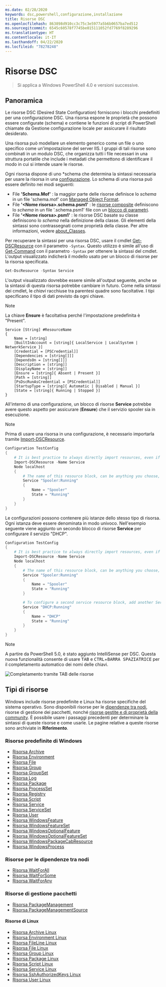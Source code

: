 ```yaml
---
ms.date: 02/28/2020
keywords: dsc,powershell,configurazione,installazione
title: Risorse DSC
ms.openlocfilehash: 863898d910cc3c75c3e5977a5b6b0657ba7ed512
ms.sourcegitcommit: 6545c60578f7745be015111052fd7769f8289296
ms.translationtype: HT
ms.contentlocale: it-IT
ms.lasthandoff: 04/22/2020
ms.locfileid: "78278248"
---
```

# <a name="dsc-resources"></a>Risorse DSC

> Si applica a Windows PowerShell 4.0 e versioni successive.

## <a name="overview"></a>Panoramica

Le risorse DSC (Desired State Configuration) forniscono i blocchi predefiniti per una configurazione DSC. Una risorsa espone le proprietà che possono essere configurate (schema) e contiene le funzioni di script di PowerShell chiamate da Gestione configurazione locale per assicurare il risultato desiderato.

Una risorsa può modellare un elemento generico come un file o uno specifico come un'impostazione del server IIS. I gruppi di tali risorse sono combinati in un modulo DSC, che organizza tutti i file necessari in una struttura portatile che include i metadati che permettono di identificare il modo in cui si intende usare le risorse.

Ogni risorsa dispone di uno *schema che determina la sintassi necessaria per usare la risorsa in una [configurazione](../configurations/configurations.md).
Lo schema di una risorsa può essere definito nei modi seguenti:

- File **'Schema.Mof'** : la maggior parte delle risorse definisce lo _schema_ in un file 'schema.mof' con [Managed Object Format](/windows/desktop/wmisdk/managed-object-format--mof-).
- File **'\<Nome risorsa\>.schema.psm1'** : le [risorse composite](../configurations/compositeConfigs.md) definiscono lo *schema* in un file '<ResourceName>.schema.psm1' file con un [blocco di parametri](/powershell/module/microsoft.powershell.core/about/about_functions?view=powershell-6#functions-with-parameters).
- File **'\<Nome risorsa\>.psm1'** : le risorse DSC basate su classe definiscono lo _schema_ nella definizione della classe. Gli elementi della sintassi sono contrassegnati come proprietà della classe. Per altre informazioni, vedere [about_Classes](/powershell/module/psdesiredstateconfiguration/about/about_classes_and_dsc).

Per recuperare la sintassi per una risorsa DSC, usare il cmdlet [Get-DSCResource](/powershell/module/PSDesiredStateConfiguration/Get-DscResource) con il parametro `-Syntax`. Questo utilizzo è simile all'uso di [Get-Command](/powershell/module/microsoft.powershell.core/get-command) con il parametro `-Syntax` per ottenere la sintassi del cmdlet. L'output visualizzato indicherà il modello usato per un blocco di risorse per la risorsa specificata.

```powershell
Get-DscResource -Syntax Service
```

L'output visualizzato dovrebbe essere simile all'output seguente, anche se la sintassi di questa risorsa potrebbe cambiare in futuro. Come nella sintassi dei cmdlet, le _chiavi_ racchiuse tra parentesi quadre sono facoltative. I tipi specificano il tipo di dati previsto da ogni chiave.

> [!NOTE]
> La chiave **Ensure** è facoltativa perché l'impostazione predefinita è "Present".

```output
Service [String] #ResourceName
{
    Name = [string]
    [BuiltInAccount = [string]{ LocalService | LocalSystem | NetworkService }]
    [Credential = [PSCredential]]
    [Dependencies = [string[]]]
    [DependsOn = [string[]]]
    [Description = [string]]
    [DisplayName = [string]]
    [Ensure = [string]{ Absent | Present }]
    [Path = [string]]
    [PsDscRunAsCredential = [PSCredential]]
    [StartupType = [string]{ Automatic | Disabled | Manual }]
    [State = [string]{ Running | Stopped }]
}
```

All'interno di una configurazione, un blocco di risorse **Service** potrebbe avere questo aspetto per assicurare (**Ensure**) che il servizio spooler sia in esecuzione.

> [!NOTE]
> Prima di usare una risorsa in una configurazione, è necessario importarla tramite [Import-DSCResource](../configurations/import-dscresource.md).

```powershell
Configuration TestConfig
{
    # It is best practice to always directly import resources, even if the resource is a built-in resource.
    Import-DSCResource -Name Service
    Node localhost
    {
        # The name of this resource block, can be anything you choose, as long as it is of type [String] as indicated by the schema.
        Service "Spooler:Running"
        {
            Name = "Spooler"
            State = "Running"
        }
    }
}
```

Le configurazioni possono contenere più istanze dello stesso tipo di risorsa. Ogni istanza deve essere denominata in modo univoco. Nell'esempio seguente viene aggiunto un secondo blocco di risorse **Service** per configurare il servizio "DHCP".

```powershell
Configuration TestConfig
{
    # It is best practice to always directly import resources, even if the resource is a built-in resource.
    Import-DSCResource -Name Service
    Node localhost
    {
        # The name of this resource block, can be anything you choose, as long as it is of type [String] as indicated by the schema.
        Service "Spooler:Running"
        {
            Name = "Spooler"
            State = "Running"
        }

        # To configure a second service resource block, add another Service resource block and use a unique name.
        Service "DHCP:Running"
        {
            Name = "DHCP"
            State = "Running"
        }
    }
}
```

> [!NOTE]
> A partire da PowerShell 5.0, è stato aggiunto IntelliSense per DSC. Questa nuova funzionalità consente di usare <kbd>TAB</kbd> e <kbd>CTRL</kbd>+<kbd>BARRA SPAZIATRICE</kbd> per il completamento automatico dei nomi delle chiavi.

![Completamento tramite TAB delle risorse](media/resources/resource-tabcompletion.png)

## <a name="types-of-resources"></a>Tipi di risorse

Windows include risorse predefinite e Linux ha risorse specifiche del sistema operativo. Sono disponibili risorse per le [dipendenze tra nodi](../configurations/crossNodeDependencies.md), risorse di gestione dei pacchetti, nonché [risorse gestite e di proprietà della community](https://github.com/dsccommunity). È possibile usare i passaggi precedenti per determinare la sintassi di queste risorse e come usarle. Le pagine relative a queste risorse sono archiviate in **Riferimento**.

### <a name="windows-built-in-resources"></a>Risorse predefinite di Windows

- [Risorsa Archive](../reference/resources/windows/archiveResource.md)
- [Risorsa Environment](../reference/resources/windows/environmentResource.md)
- [Risorsa File](../reference/resources/windows/fileResource.md)
- [Risorsa Group](../reference/resources/windows/groupResource.md)
- [Risorsa GroupSet](../reference/resources/windows/groupSetResource.md)
- [Risorsa Log](../reference/resources/windows/logResource.md)
- [Risorsa Package](../reference/resources/windows/packageResource.md)
- [Risorsa ProcessSet](../reference/resources/windows/ProcessSetResource.md)
- [Risorsa Registry](../reference/resources/windows/registryResource.md)
- [Risorsa Script](../reference/resources/windows/scriptResource.md)
- [Risorsa Service](../reference/resources/windows/serviceResource.md)
- [Risorsa ServiceSet](../reference/resources/windows/serviceSetResource.md)
- [Risorsa User](../reference/resources/windows/userResource.md)
- [Risorsa WindowsFeature](../reference/resources/windows/windowsFeatureResource.md)
- [Risorsa WindowsFeatureSet](../reference/resources/windows/windowsFeatureSetResource.md)
- [Risorsa WindowsOptionalFeature](../reference/resources/windows/windowsOptionalFeatureResource.md)
- [Risorsa WindowsOptionalFeatureSet](../reference/resources/windows/windowsOptionalFeatureSetResource.md)
- [Risorsa WindowsPackageCabResource](../reference/resources/windows/windowsPackageCabResource.md)
- [Risorsa WindowsProcess](../reference/resources/windows/windowsProcessResource.md)

### <a name="cross-node-dependency-resources"></a>Risorse per le dipendenze tra nodi

- [Risorsa WaitForAll](../reference/resources/windows/waitForAllResource.md)
- [Risorsa WaitForSome](../reference/resources/windows/waitForSomeResource.md)
- [Risorsa WaitForAny](../reference/resources/windows/waitForAnyResource.md)

### <a name="package-management-resources"></a>Risorse di gestione pacchetti

- [Risorsa PackageManagement](../reference/resources/packagemanagement/PackageManagementDscResource.md)
- [Risorsa PackageManagementSource](../reference/resources/packagemanagement/PackageManagementSourceDscResource.md)

#### <a name="linux-resources"></a>Risorse di Linux

- [Risorsa Archive Linux](../reference/resources/linux/lnxArchiveResource.md)
- [Risorsa Environment Linux](../reference/resources/linux/lnxEnvironmentResource.md)
- [Risorsa FileLine Linux](../reference/resources/linux/lnxFileLineResource.md)
- [Risorsa File Linux](../reference/resources/linux/lnxFileResource.md)
- [Risorsa Group Linux](../reference/resources/linux/lnxGroupResource.md)
- [Risorsa Package Linux](../reference/resources/linux/lnxPackageResource.md)
- [Risorsa Script Linux](../reference/resources/linux/lnxScriptResource.md)
- [Risorsa Service Linux](../reference/resources/linux/lnxServiceResource.md)
- [Risorsa SshAuthorizedKeys Linux](../reference/resources/linux/lnxSshAuthorizedKeysResource.md)
- [Risorsa User Linux](../reference/resources/linux/lnxUserResource.md)
